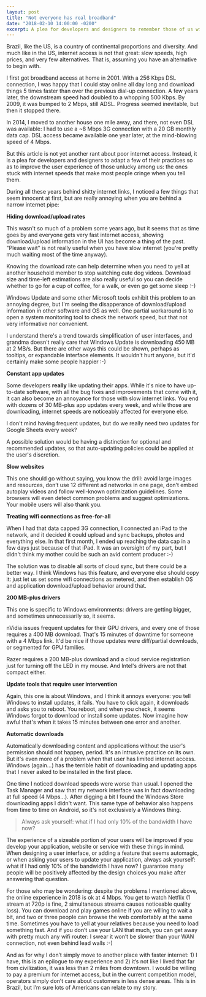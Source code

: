 ```yaml
---
layout: post
title: "Not everyone has real broadband"
date: "2018-02-10 14:00:00 -0200"
excerpt: A plea for developers and designers to remember those of us with cringeworthy internet speeds
---
```


Brazil, like the US, is a country of continental proportions and diversity. And much like in the US, internet access is not that great: slow speeds, high prices, and very few alternatives. That is, assuming you have an alternative to begin with.

I first got broadband access at home in 2001. With a 256 Kbps DSL connection, I was happy that I could stay online all day long and download things 5 times faster than over the previous dial-up connection. A few years later, the downstream speed had doubled to a whopping 500 Kbps. By 2009, it was bumped to 2 Mbps, still ADSL. Progress seemed inevitable, but then it stopped there.

In 2014, I moved to another house one mile away, and there, not even DSL was available: I had to use a ~8 Mbps 3G connection with a 20 GB monthly data cap. DSL access became available one year later, at the mind-blowing speed of 4 Mbps.

But this article is not yet another rant about poor internet access. Instead, it is a plea for developers and designers to adapt a few of their practices so as to improve the user experience of those unlucky among us: the ones stuck with internet speeds that make most people cringe when you tell them.

During all these years behind shitty internet links, I noticed a few things that seem innocent at first, but are really annoying when you are behind a narrow internet pipe:

**Hiding download/upload rates**

This wasn't so much of a problem some years ago, but it seems that as time goes by and everyone gets very fast internet access, showing download/upload information in the UI has become a thing of the past. "Please wait" is not really useful when you have slow internet (you're pretty much waiting most of the time anyway).

Knowing the download rate can help determine when you need to yell at another household member to stop watching cute dog videos. Download size and time-left estimations are also really useful so you can decide whether to go for a cup of coffee, for a walk, or even go get some sleep :-)

Windows Update and some other Microsoft tools exhibit this problem to an annoying degree, but I'm seeing the disapperance of download/upload information in other software and OS as well. One partial workaround is to open a system monitoring tool to check the network speed, but that not very informative nor convenient.

I understand there's a trend towards simplification of user interfaces, and grandma doesn't really care that Windows Update is downloading 450 MB at 2 MB/s. But there are other ways this could be shown, perhaps as tooltips, or expandable interface elements. It wouldn't hurt anyone, but it'd certainly make some people happier :-)

**Constant app updates**

Some developers **really** like updating their apps. While it's nice to have up-to-date software, with all the bug fixes and improvements that come with it, it can also become an annoyance for those with slow internet links. You end with dozens of 30 MB-plus app updates every week, and while those are downloading, internet speeds are noticeably affected for everyone else.

I don't mind having frequent updates, but do we really need two updates for Google Sheets every week?

A possible solution would be having a distinction for optional and recommended updates, so that auto-updating policies could be applied at the user's discretion.

**Slow websites**

This one should go without saying, you know the drill: avoid large images and resources, don’t use 12 different ad networks in one page, don’t embed autoplay videos and follow well-known optimization guidelines. Some browsers will even detect common problems and suggest optimizations. Your mobile users will also thank you.

**Treating wifi connections as free-for-all**

When I had that data capped 3G connection, I connected an iPad to the network, and it decided it could upload and sync backups, photos and everything else. In that first month, I ended up reaching the data cap in a few days just because of that iPad. It was an oversight of my part, but I didn't think my mother could be such an avid content producer :-)

The solution was to disable all sorts of cloud sync, but there could be a better way. I think Windows has this feature, and everyone else should copy it: just let us set some wifi connections as metered, and then establish OS and application download/upload behavior around that.

**200 MB-plus drivers**

This one is specific to Windows environments: drivers are getting bigger, and sometimes unnecessarily so, it seems.

nVidia issues frequent updates for their GPU drivers, and every one of those requires a 400 MB download. That's 15 minutes of downtime for someone with a 4 Mbps link. It'd be nice if those updates were diff/partial downloads, or segmented for GPU families.

Razer requires a 200 MB-plus download and a cloud service registration just for turning off the LED in my mouse. And Intel's drivers are not that compact either.

**Update tools that require user intervention**

Again, this one is about Windows, and I think it annoys everyone: you tell Windows to install updates, it fails. You have to click again, it downloads and asks you to reboot. You reboot, and when you check, it seems Windows forgot to download or install some updates. Now imagine how awful that's when it takes 15 minutes between one error and another.

**Automatic downloads**

Automatically downloading content and applications without the user's permission should not happen, period. It's an intrusive practice on its own. But it's even more of a problem when that user has limited internet access. Windows (again...) has the terrible habit of downloading and updating apps that I never asked to be installed in the first place.

One time I noticed download speeds were worse than usual. I opened the Task Manager and saw that my network interface was in fact downloading at full speed (4 Mbps...). After digging a bit I found the Windows Store downloading apps I didn't want. This same type of behavior also happens from time to time on Android, so it's not exclusively a Windows thing.

> Always ask yourself: what if I had only 10% of the bandwidth I have now?

The experience of a sizeable portion of your users will be improved if you develop your application, website or service with these things in mind. When designing a user interface, or adding a feature that seems automagic, or when asking your users to update your application, always ask yourself: what if I had only 10% of the bandwidth I have now? I guarantee many people will be positively affected by the design choices you make after answering that question.

For those who may be wondering: despite the problems I mentioned above, the online experience in 2018 is ok at 4 Mbps. You get to watch Netflix (1 stream at 720p is fine, 2 simultaneous streams causes noticeable quality loss). You can download and play games online if you are willing to wait a bit, and two or three people can browse the web comfortably at the same time. Sometimes you have to yell at your relatives because you need to load something fast. And if you don’t use your LAN that much, you can get away with pretty much any wifi router: I swear it won’t be slower than your WAN connection, not even behind lead walls :-)

And as for why I don’t simply move to another place with faster internet: 1) I have, this is an epilogue to my experience and 2) it’s not like I lived that far from civilization, it was less than 2 miles from downtown. I would be willing to pay a premium for internet access, but in the current competition model, operators simply don’t care about customers in less dense areas. This is in Brazil, but I’m sure lots of Americans can relate to my story.
